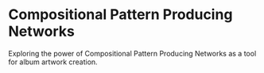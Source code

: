 # Compositional Pattern Producing Networks
Exploring the power of Compositional Pattern Producing Networks as a tool for album artwork creation. 
